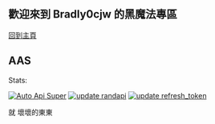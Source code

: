 ## 歡迎來到 Bradly0cjw 的黑魔法專區

[回到主頁](https://linbei9487.github.io)


## AAS
Stats:
<br>

[![Auto Api Super](https://github.com/linbei9487/AAS/actions/workflows/AutoApiSuper.yml/badge.svg)](https://github.com/linbei9487/AAS/actions/workflows/AutoApiSuper.yml)
[![update randapi](https://github.com/linbei9487/AAS/actions/workflows/randomapi.yml/badge.svg)](https://github.com/linbei9487/AAS/actions/workflows/randomapi.yml)
[![update refresh_token](https://github.com/linbei9487/AAS/actions/workflows/uaptetoken.yml/badge.svg)](https://github.com/linbei9487/AAS/actions/workflows/uaptetoken.yml)
<br>

就 壞壞的東東
